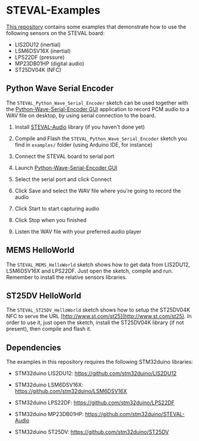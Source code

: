 # STEVAL-Examples

[This repository](https://github.com/stm32duino/STEVAL-Examples) contains some examples that demonstrate how to use the following sensors on the STEVAL board:

- LIS2DU12 (inertial)
- LSM6DSV16X (inertial)
- LPS22DF (pressure)
- MP23DB01HP (digital audio)
- ST25DV04K (NFC)

## Python Wave Serial Encoder

The `STEVAL_Python_Wave_Serial_Encoder` sketch can be used together with the [Python-Wave-Serial-Encoder GUI](https://github.com/stm32duino/Python-Wave-Serial-Encoder) application to record PCM audio to a WAV file on desktop, by using serial connection to the board.

1. Install [STEVAL-Audio](https://github.com/stm32duino/STEVAL-Audio) library (if you haven't done yet)

2. Compile and Flash the `STEVAL_Python_Wave_Serial_Encoder` sketch you find in `examples/` folder (using Arduino IDE, for instance)

3. Connect the STEVAL board to serial port

4. Launch [Python-Wave-Serial-Encoder GUI](https://github.com/stm32duino/Python-Wave-Serial-Encoder)

5. Select the serial port and click Connect

6. Click Save and select the WAV file where you're going to record the audio

7. Click Start to start capturing audio

8. Click Stop when you finished

9. Listen the WAV file with your preferred audio player

## MEMS HelloWorld

The `STEVAL_MEMS_HelloWorld` sketch shows how to get data from LIS2DU12, LSM6DSV16X and LPS22DF. Just open the sketch, compile and run. Remember to install the relative sensors libraries.

## ST25DV HelloWorld

The `STEVAL_ST25DV_HelloWorld` sketch shows how to setup the ST25DV04K NFC to serve the URL [http://www.st.com/st25](http://www.st.com/st25). In order to use it, just open the sketch, install the ST25DV04K library (if not present), then compile and flash it.

## Dependencies

The examples in this repository requires the following STM32duino libraries:

- STM32duino LIS2DU12: https://github.com/stm32duino/LIS2DU12

- STM32duino LSM6DSV16X: https://github.com/stm32duino/LSM6DSV16X

- STM32duino LPS22DF: https://github.com/stm32duino/LPS22DF

- STM32duino MP23DB01HP: https://github.com/stm32duino/STEVAL-Audio

- STM32duino ST25DV: https://github.com/stm32duino/ST25DV
